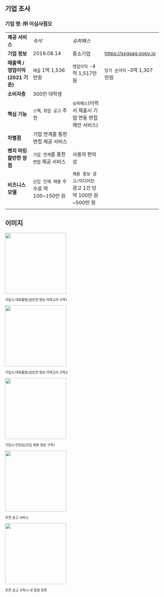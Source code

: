 ## 기업 조사 
### 기업 명: ㈜ 이십사점오 
|||||
|--|--|--|--|
|**제공 서비스**|*슥삭*|*슈퍼패스*|
|**기업 정보**|2019.08.14|중소기업|https://ssgsag.oopy.io|
|**매출액 / 영업이익 (2021 기준)**|`매출` 1억 1,536만원 | `영업이익` -4억 1,517만원 | `당기 순이익` –3억 1,307만원|
|**소비자층**|300만 대학생|||
|**핵심 기능**|`스펙`, `취업 공고` 추천|`슈퍼패스`(이력서 제출시 기업 연동 면접 제안 서비스)|
|**차별점**|기업 연계를 통한 면접 제공 서비스||
|**벤치 마킹할만한 장점**|`기업 연계`를 통한 `면접` 제공 서비스|사용자 편의성|
|**비즈니스 모델**|`신입 인재 채용` 수수료 약 100~150만 원 | `채용 홍보 광고/미디어`는 광고 1건 당 약 100만 원~500만 원| 
||

## 이미지

<img src="https://github.com/choisimo/cli-commands/assets/150008602/dc63d489-6ebc-47dc-ae30-32746602bf4c" width="200px" heigth="200px">
<p style="font-size: 11px;">가입시 대외활동/공모전 정보 
카테고리 구독1</p>
<img src="https://github.com/choisimo/cli-commands/assets/150008602/e6da146f-ff4f-498e-b8a3-f4a345162355" width="200px" height="200px">
<p style="font-size: 11px;">가입시 대외활동/공모전 정보 카테고리 구독2</p>
<img src="https://github.com/choisimo/cli-commands/assets/150008602/e32db231-7687-4a18-a1f1-8f7e1a697f8a"
width="200px" height="200px">
<p style="font-size: 11px;">가입시 인턴십/신입 채용 정보 구독1</p>
</figure>
<img src="https://github.com/choisimo/cli-commands/assets/150008602/4cb21b47-9fa6-4188-9f3d-459cb3601336"
width="200px" height="200px">
<p style="font-size: 11px;">추천 공고 서비스</p>
<img src="https://github.com/choisimo/cli-commands/assets/150008602/fc61cba1-70a2-4bf3-a0ca-06340ac072cb"
width="200px" height="200px">
<p style="font-size: 11px;">추천 공고 구독시 내 일정 등록</p>

